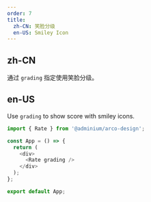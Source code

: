```yaml
---
order: 7
title:
  zh-CN: 笑脸分级
  en-US: Smiley Icon
---
```


## zh-CN

通过 `grading` 指定使用笑脸分级。

## en-US

Use `grading` to show score with smiley icons.

```js
import { Rate } from '@adminium/arco-design';

const App = () => {
  return (
    <div>
      <Rate grading />
    </div>
  );
};

export default App;
```
